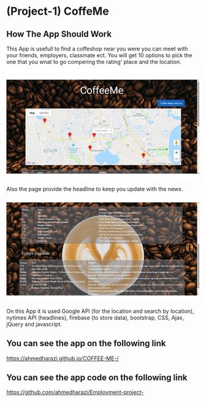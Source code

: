 # (Project-1) CoffeMe
## How The App Should Work
This App is usefull to find a coffeshop near you were you can meet with your friends, employers, classmate ect. You will get 10 options to pick the one that you wnat to go compering the rating' place and the location.

![app Image](/assets/images/CoffeMeLocation.png)

 Also the page provide the headline to keep you update with the news.
![app Image](/assets/images/SelectHeadlines.png)

On this App it is used Google API (for the location and search by location), nytimes API (headlines), firebase (to store data), bootstrap, CSS, Ajax, jQuery and javascript.

## You can see the app on the following link
https://ahmedharazi.github.io/COFFEE-ME-/

## You can see the app code on the following link
https://github.com/ahmedharazi/Employment-project-

